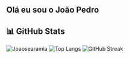 ## Olá eu sou o João Pedro


## 📊 GitHub Stats

![Joaosearamia](https://github-readme-stats.vercel.app/api?username=joaosearamia&show_icons=true&theme=dark)
![Top Langs](https://github-readme-stats.vercel.app/api/top-langs/?username=joaosearamia&layout=compact&theme=dark)
![GitHub Streak](https://streak-stats.demolab.com/?user=joaosearamia&theme=dark)


          


